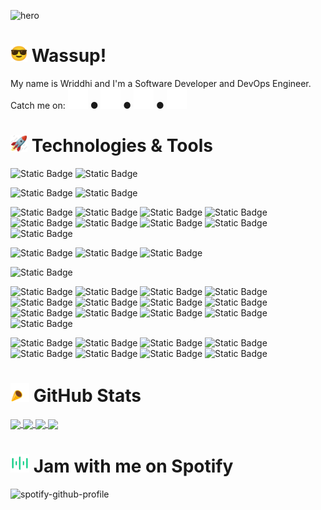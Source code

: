 ![hero](https://github.com/user-attachments/assets/517586ab-b6b6-4c6a-8bde-7c213bf48ac5)

# <img src="public/sunglasses.gif" width="27" height="27" /> Wassup!

My name is Wriddhi and I'm a Software Developer and DevOps Engineer.
<br/>
Catch me on: [![Twitter][1.1]][1] ● [![GitHub][2.2]][2] ● [![LinkedIn][3.3]][3] ● [![Discord][4.4]][4]

# <img src="public/rocket.gif" width="27" height="27" /> Technologies & Tools

![Static Badge](https://img.shields.io/badge/OS-Linux-informational?style=for-the-badge&logo=linux&labelColor=black&color=white)
![Static Badge](https://img.shields.io/badge/OS-MacOS-informational?style=for-the-badge&logo=apple&labelColor=black&color=white)

![Static Badge](https://img.shields.io/badge/Editor-JetBrains_Webstorm-informational?style=for-the-badge&logo=webstorm&labelColor=black&color=white)
![Static Badge](https://img.shields.io/badge/Editor-VSCodium-informational?style=for-the-badge&logo=vscodium&labelColor=black&color=white)

![Static Badge](https://img.shields.io/badge/Code-JavaScript-informational?style=for-the-badge&logo=javascript&labelColor=black&color=white)
![Static Badge](https://img.shields.io/badge/Code-TypeScript-informational?style=for-the-badge&logo=typescript&labelColor=black&color=white)
![Static Badge](https://img.shields.io/badge/Code-Node.js-informational?style=for-the-badge&logo=nodedotjs&labelColor=black&color=white)
![Static Badge](https://img.shields.io/badge/Code-React-informational?style=for-the-badge&logo=react&labelColor=black&color=white)
![Static Badge](https://img.shields.io/badge/Code-Next.js-informational?style=for-the-badge&logo=nextdotjs&labelColor=black&color=white)
![Static Badge](https://img.shields.io/badge/Code-Astro-informational?style=for-the-badge&logo=astro&labelColor=black&color=white)
![Static Badge](https://img.shields.io/badge/Code-Python-informational?style=for-the-badge&logo=python&labelColor=black&color=white)
![Static Badge](https://img.shields.io/badge/Code-FastAPI-informational?style=for-the-badge&logo=fastapi&labelColor=black&color=white)
![Static Badge](https://img.shields.io/badge/Code-Flask-informational?style=for-the-badge&logo=flask&labelColor=black&color=white)

![Static Badge](https://img.shields.io/badge/Test-Jest-informational?style=for-the-badge&logo=jest&logoColor=%23C21325&labelColor=black&color=white)
![Static Badge](https://img.shields.io/badge/Test-React_Testing_Library-informational?style=for-the-badge&logo=testinglibrary&labelColor=black&color=white)
![Static Badge](https://img.shields.io/badge/Test-SonarQube-informational?style=for-the-badge&logo=sonarqube&labelColor=black&color=white)

![Static Badge](https://img.shields.io/badge/Shell-Bash-informational?style=for-the-badge&logo=gnu-bash&labelColor=black&color=white)

![Static Badge](https://img.shields.io/badge/Tools-PostgreSQL-informational?style=for-the-badge&logo=postgresql&labelColor=black&color=white)
![Static Badge](https://img.shields.io/badge/Tools-MongoDB-informational?style=for-the-badge&logo=mongodb&labelColor=black&color=white)
![Static Badge](https://img.shields.io/badge/Tools-MySQL-informational?style=for-the-badge&logo=mysql&labelColor=black&color=white)
![Static Badge](https://img.shields.io/badge/Tools-Docker-informational?style=for-the-badge&logo=docker&labelColor=black&color=white)
![Static Badge](https://img.shields.io/badge/Tools-Kubernetes-informational?style=for-the-badge&logo=kubernetes&labelColor=black&color=white)
![Static Badge](https://img.shields.io/badge/Tools-Webpack-informational?style=for-the-badge&logo=webpack&labelColor=black&color=white)
![Static Badge](https://img.shields.io/badge/Tools-Rollup-informational?style=for-the-badge&logo=rollupdotjs&labelColor=black&color=white)
![Static Badge](https://img.shields.io/badge/Tools-Vite-informational?style=for-the-badge&logo=vite&labelColor=black&color=white)
![Static Badge](https://img.shields.io/badge/Tools-Git-informational?style=for-the-badge&logo=git&labelColor=black&color=white)
![Static Badge](https://img.shields.io/badge/Tools-GitHub-informational?style=for-the-badge&logo=github&labelColor=black&color=white)
![Static Badge](https://img.shields.io/badge/Tools-BitBucket-informational?style=for-the-badge&logo=bitbucket&logoColor=0052CC&labelColor=black&color=white)
![Static Badge](https://img.shields.io/badge/Tools-Jira-informational?style=for-the-badge&logo=jira&logoColor=0052CC&labelColor=black&color=white)
![Static Badge](https://img.shields.io/badge/Tools-Confluence-informational?style=for-the-badge&logo=confluence&logoColor=0052CC&labelColor=black&color=white)

![Static Badge](https://img.shields.io/badge/Cloud-Supabase-informational?style=for-the-badge&logo=supabase&labelColor=black&color=white)
![Static Badge](https://img.shields.io/badge/Cloud-Digital_Ocean-informational?style=for-the-badge&logo=digitalocean&labelColor=black&color=white)
![Static Badge](https://img.shields.io/badge/Cloud-Google_Cloud-informational?style=for-the-badge&logo=googlecloud&labelColor=black&color=white)
![Static Badge](https://img.shields.io/badge/Cloud-Cloudflare-informational?style=for-the-badge&logo=cloudflare&labelColor=black&color=white)
![Static Badge](https://img.shields.io/badge/Cloud-Amazon_Web_Services-informational?style=for-the-badge&logo=amazonwebservices&logoColor=FF9900&labelColor=black&color=white)
![Static Badge](https://img.shields.io/badge/Cloud-Netlify-informational?style=for-the-badge&logo=netlify&labelColor=black&color=white)
![Static Badge](https://img.shields.io/badge/Cloud-Vercel-informational?style=for-the-badge&logo=vercel&labelColor=black&color=white)
![Static Badge](https://img.shields.io/badge/Cloud-Firebase-informational?style=for-the-badge&logo=firebase&logoColor=DD2C00&labelColor=black&color=white)

# <img src="public/party.gif" width="30" height="30" /> GitHub Stats

<a href="https://github.com/wriddhi/wriddhi">
  <img align="center" src="https://github-readme-stats.vercel.app/api/top-langs/?username=wriddhi&title_color=ffffff&text_color=c9cacc&icon_color=2bbc8a&bg_color=1d1f21&langs_count=3" />
</a>

<a href="https://github.com/wriddhi/wriddhi">
  <img align="center" src="https://github-readme-stats.vercel.app/api?username=wriddhi&show_icons=true&line_height=27&count_private=true&title_color=ffffff&text_color=c9cacc&icon_color=2bbc8a&bg_color=1d1f21" />
</a>

<a href="https://github.com/wriddhi/PujoAtlasKol-Web/">
  <img align="center" src="https://github-readme-stats.vercel.app/api/pin/?username=Pujo-Atlas-Kolkata&repo=PujoAtlasKol-Web&title_color=ffffff&text_color=c9cacc&icon_color=2bbc8a&bg_color=1d1f21" />
</a>

<a href="https://github.com/wriddhi/zoid">
  <img align="center" src="https://github-readme-stats.vercel.app/api/pin/?username=wriddhi&repo=zoid&title_color=ffffff&text_color=c9cacc&icon_color=2bbc8a&bg_color=1d1f21" />
</a>

# <img src="public/tunes.gif" width="30" height="30" /> Jam with me on Spotify

![spotify-github-profile](https://spotify-github-profile.kittinanx.com/api/view?uid=31zqn3c6dtcfthcu73n5xgbr3i5u&cover_image=true&theme=default&show_offline=false&background_color=121212&interchange=true)

<!-- links to your social media accounts -->

[1]: https://twitter.com/wriddhihazra
[2]: https://github.com/wriddhi
[3]: https://www.linkedin.com/in/wriddhi-hazra/
[4]: https://discord.com/users/464333825137180672

<!-- links to social media icons -->

[1.1]: https://raw.githubusercontent.com/CLorant/readme-social-icons/refs/heads/main/small/light/twitter-x.svg 'Twitter'
[2.2]: https://raw.githubusercontent.com/CLorant/readme-social-icons/refs/heads/main/small/light/github.svg 'GitHub'
[3.3]: https://raw.githubusercontent.com/CLorant/readme-social-icons/refs/heads/main/small/light/linkedin.svg 'LinkedIn'
[4.4]: https://raw.githubusercontent.com/CLorant/readme-social-icons/refs/heads/main/small/light/discord.svg 'Discord'
